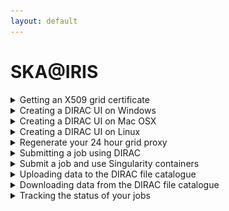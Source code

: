 ```yaml
---
layout: default
---
```


# SKA@IRIS

<details>
  <summary markdown="span"> Getting an X509 grid certificate </summary>
 
  TBD
  
</details>

<details>
  <summary markdown="span"> Creating a DIRAC UI on Windows</summary>
 
  Ha ha ha ha ha ha ha ha ha (etc.)
  
</details>

<details>
  <summary markdown="span"> Creating a DIRAC UI on Mac OSX</summary>
 
  Once you have created a Linux virtual machine you should ssh into it and follow the steps below for creating a DIRAC UI on a Linux machine.
</details>

<details>
  <summary markdown="span"> Creating a DIRAC UI on Linux</summary>
 
 <hr>
 
  There are three steps to making your own machine a DIRAC UI. You only ever need to do this once. There are three scripts that you will need: [runMeForCertAndKey](https://raw.githubusercontent.com/as595/SKA-IRIS/master/DIRACUI/runMeForCertAndKey), [InstallDirac.sh](https://raw.githubusercontent.com/as595/SKA-IRIS/master/DIRACUI/InstallDirac.sh) and [SetGridProxy](https://raw.githubusercontent.com/as595/SKA-IRIS/master/DIRACUI/SetGridProxy).
  
  * The first step is to activate your grid certificate and obtain a grid key: 
  
  ```bash
  ./runMeForCertAndKey /path/to/mycert.p12
  ```
  The script will ask you for your password **four times**. Yes, you read that correctly, *four times*. It will create a directory called <code>.globus</code> and put its outputs in there.

  * The second step is to install DIRAC and set your grid proxy, telling it you'e part of the skatelescope.eu VO:

  ```bash
  ./InstallDirac.sh
  ```

  * Finally you need to source the DIRAC init scripts depending on what shell do you use:

  ```bash
  # For bash
  source ./dirac_ui/bashrc

  # For tcsh
  source ./dirac_ui/tcshrc
  ```
  You can then copy the contents of the DIRAC UI .bashrc into the .bashrc in your home area so that it is automatically called every time you log in or open a new terminal.

  At this point you should be all set up. You can test that things work by starting the DIRAC file catalogue client:

  ```bash
  dirac-dms-filecatalog-cli
  ```
With the DIRAC file catalague client you should be able to use the instructions <code>mkdir</code> and <code>rm</code>. We recommend to create a folder to save your files in your VO folder and naming it as <name>.<lastname>.
  <hr>
  
</details>

<details>
  <summary markdown="span"> Regenerate your 24 hour grid proxy</summary>
 
  ```bash
  ./SetGridProxy
  ```
</details>

<details>
  <summary markdown="span"> Submitting a job using DIRAC </summary>
 
  <hr>
  
  Jobs are submitted to DIRAC using a string command in the DIRAC *job description language* (jdl). Typically this is wrapped in a script that makes it easier to visualise all the elements of the string. An example of a full job submission script is shown in [eMERLIN-CP-jobsubmit](./submitjob.md).
  
  <h3 id="header">Tags</h3>

  If you want to submit a high memory (1.5TB) job to one of the IRIS fat nodes, your JDL should specify:
  
  ```python
  jdl += 'Tags = "nordugrid-Condor-himem";\n'
  ```
  
  If you want to submit a standard 8-core job to IRIS, your JDL should specify:
  
  ```python
  jdl += 'Tags = "8Processors";\n'
  ```
  
  <hr>

   Alternatively, jobs can be submitted using the Python Dirac API. This makes easier your job submissions and script configuration. An example of a full submission script using the Dirac API can be found in [eMERLIN-jobsubmit-API](./submit_job_API.md). The documentation for the Dirac API Job methods can be found here [API-Methods](https://dirac.readthedocs.io/en/latest/CodeDocumentation/Interfaces/API/Job.html).
 
<h3 id="header">Methods</h3>

```python   
# First create your job object
job = Job()

# Then we can use the methods
# Setting the name of the job
job.setName('my job name')
    
# Setting the platform
job.setPlatform('EL7')
    
# Adding your tags, they have to be set as a list of strings.
tags = ['nordugrid-Condor-himem', '8Processors']
job.setTag(tags)

# Set destination site
job.setDestination('LCG.UKI-NORTHGRID-MAN-HEP.uk')
    
# Set the executable and its arguments (arguments must be in a single string)
job.setExecutable('/bin/echo', arguments='hello')
``` 
<hr>
  
</details>

<details>
<summary markdown="span"> Submit a job and use Singularity containers </summary>
<hr>

[Singularity](https://singularity.lbl.gov) is installed in each node of the computer grid. Therefore, you can use your own containers to compile and run your applications. We recommend:

- Upload your recipe to a hub like [SingularityHub](https://singularity-hub.org) or [DockerHub](https://hub.docker.com).
- Run a bash script in your container running the command <code>singularity exec [options] [URI] bash mybashscript.sh</code> in your python DIRAC script.

<hr>
</details>

<details>
  <summary markdown="span"> Uploading data to the DIRAC file catalogue </summary>
  
  <hr>
  
  From your DIRAC UI you can add a dataset to the DIRAC file catalogue using the <code>dirac-dms-add-file</code> command. This example uploads the local file <code>myfile.txt</code> to the file catalogue on the Manchester HEP storage, where it is renamed <code>newfile.txt</code> and placed in the user directory in an individual user's folder. User folders have the format <code>firstname.lastname</code>.
  
  ```bash
  dirac-dms-add-file /skatelescope.eu/users/m/my.name/newfile.txt /path/to/myfile.txt UKI-NORTHGRID-MAN-HEP-disk
  ```

 If you want to add a set o files, you must tar them and then upload tarred file using the <code>dirac-dms-add-file</code> instruction. Then you must untar them in your submitted script. 
 <hr>
 
</details>

<details>
  <summary markdown="span"> Downloading data from the DIRAC file catalogue </summary>
 
</details>

<details>
  <summary markdown="span"> Tracking the status of your jobs </summary>
If you have received your certificate and you have installed it in you browser then on the [GRIDPPWebpage](https://dirac.gridpp.ac.uk:8443) you can track the progress of your submitted jobs. In this section we will give a few examples of how to track them.

1. **Waiting**: This status means that your job/s tags are being studied to be scheduled in a node that fits your requirements.
![alt text](./images/statuses/waiting.png "Jobs in waiting status")

2. **Running**: Your job is actually running in one of the nodes of the grid. The first image shows that the the jobs are currently running but they are receiving the input data from the Logical File System. The second image shows the same jobs running the input data script that was in the Logical File System.
![alt text](./images/statuses/running.png "2 jobs running status and 1 job waiting")
![alt text](./images/statuses/running2.png "2 jobs running status and 1 job waiting")

3. **Failed**: For some reason your job failed. To know the reason you should download the StdOutput file from the SandBox. Additionally, we recommend to send your StdOutput prints to a txt file and then add it to a SandBox.
</details>
